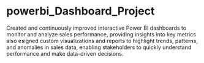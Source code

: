 # powerbi_Dashboard_Project


Created and continuously improved interactive Power BI dashboards to monitor and analyze sales performance, providing insights into key metrics also esigned custom visualizations and reports to highlight trends, patterns, and anomalies in sales data, enabling stakeholders to quickly understand performance and make data-driven decisions.
